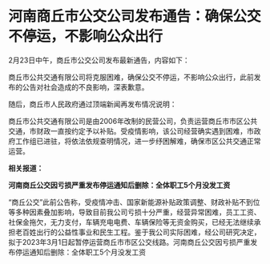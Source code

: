 # 河南商丘市公交公司发布通告：确保公交不停运，不影响公众出行

2月23日中午，商丘市公交公司发布最新通告，内容如下：

商丘市公共交通有限公司将克服困难，确保公交不停运，不影响公众出行，此前发布的公告对社会造成的不良影响，深表歉意。

随后，商丘市人民政府通过顶端新闻再发布情况说明：

商丘市公共交通有限公司是由2006年改制的民营公司，负责运营商丘市市区公共交通，市财政一直按约定予以补贴。受疫情影响，该公司经营确实遇到困难，市政府工作组已进驻，将依法依规查明情况，进一步纾困解难，确保市区公共交通正常运营。

**相关报道：**

**河南商丘公交因亏损严重发布停运通知后删除：全体职工5个月没发工资**

“商丘公交”此前公告称，受疫情冲击、国家新能源补贴政策调整、财政补贴不到位等多种因素叠加影响，导致目前我公司亏损十分严重，经营异常困难，员工工资、社保金拖欠，无力支付，车辆充电电费、车辆保险等无资金购买，已经无法继续承担老百姓出行的公益性事业和民生工程。鉴于我公司实际困难，经公司研究决定，拟于2023年3月1日起暂停运营商丘市市区公交线路。河南商丘公交因亏损严重发布停运通知后删除：全体职工5个月没发工资


